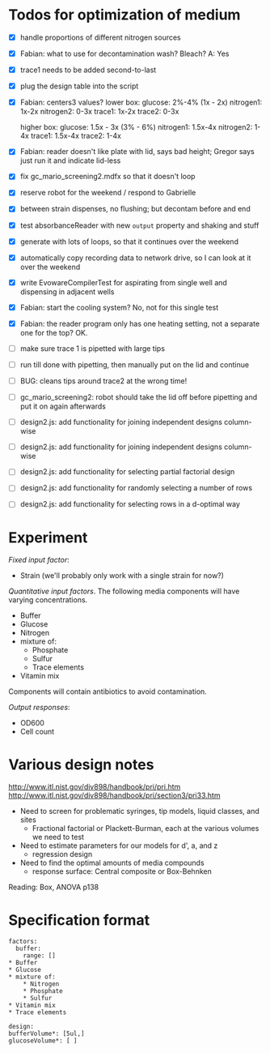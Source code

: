 # Todos for optimization of medium

* [x] handle proportions of different nitrogen sources
* [x] Fabian: what to use for decontamination wash?  Bleach? A: Yes
* [x] trace1 needs to be added second-to-last
* [x] plug the design table into the script
* [x] Fabian: centers3 values?
	lower box:
	glucose: 2%-4% (1x - 2x)
	nitrogen1: 1x-2x
	nitrogen2: 0-3x
	trace1: 1x-2x
	trace2: 0-3x

	higher box:
	glucose: 1.5x - 3x (3% - 6%)
	nitrogen1: 1.5x-4x
	nitrogen2: 1-4x
	trace1: 1.5x-4x
	trace2: 1-4x
* [x] Fabian: reader doesn't like plate with lid, says bad height; Gregor says just run it and indicate lid-less
* [x] fix gc_mario_screening2.mdfx so that it doesn't loop
* [x] reserve robot for the weekend / respond to Gabrielle
* [x] between strain dispenses, no flushing; but decontam before and end
* [x] test absorbanceReader with new `output` property and shaking and stuff
* [x] generate with lots of loops, so that it continues over the weekend
* [x] automatically copy recording data to network drive, so I can look at it over the weekend
* [x] write EvowareCompilerTest for aspirating from single well and dispensing in adjacent wells
* [x] Fabian: start the cooling system? No, not for this single test
* [x] Fabian: the reader program only has one heating setting, not a separate one for the top? OK.
* [ ] make sure trace 1 is pipetted with large tips
* [ ] run till done with pipetting, then manually put on the lid and continue

* [ ] BUG: cleans tips around trace2 at the wrong time!
* [ ] gc_mario_screening2: robot should take the lid off before pipetting and put it on again afterwards

* [ ] design2.js: add functionality for joining independent designs column-wise
* [ ] design2.js: add functionality for joining independent designs column-wise
* [ ] design2.js: add functionality for selecting partial factorial design
* [ ] design2.js: add functionality for randomly selecting a number of rows
* [ ] design2.js: add functionality for selecting rows in a d-optimal way

# Experiment

*Fixed input factor*:

* Strain (we'll probably only work with a single strain for now?)

*Quantitative input factors*.  The following media components will have varying concentrations.

* Buffer
* Glucose
* Nitrogen
* mixture of:
	* Phosphate
	* Sulfur
	* Trace elements
* Vitamin mix

Components will contain antibiotics to avoid contamination.

*Output responses*:

* OD600
* Cell count


# Various design notes

<http://www.itl.nist.gov/div898/handbook/pri/pri.htm>
<http://www.itl.nist.gov/div898/handbook/pri/section3/pri33.htm>

* Need to screen for problematic syringes, tip models, liquid classes, and sites
	* Fractional factorial or Plackett-Burman, each at the various volumes we need to test
* Need to estimate parameters for our models for d', a, and z
	* regression design
* Need to find the optimal amounts of media compounds
	* response surface: Central composite or Box-Behnken

Reading: Box, ANOVA p138

# Specification format

```{yaml}
factors:
  buffer:
    range: []
* Buffer
* Glucose
* mixture of:
	* Nitrogen
	* Phosphate
	* Sulfur
* Vitamin mix
* Trace elements

design:
bufferVolume*: [5ul,]
glucoseVolume*: [ ]
```
